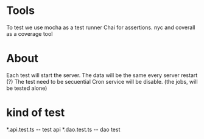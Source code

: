 # Tools
To test we use mocha as a test runner
Chai for assertions.
nyc and coverall as a coverage tool


# About
Each test will start the server.
The data will be the same every server restart (?)
The test need to be secuential
Cron service will be disable. (the jobs, will be tested alone)

# kind of test
*.api.test.ts -- test api
*.dao.test.ts -- dao test

